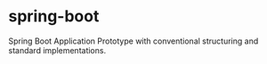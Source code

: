 # spring-boot

Spring Boot Application Prototype with conventional structuring  and standard implementations.
